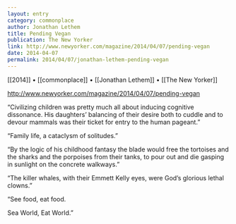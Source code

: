 ```yaml
---
layout: entry
category: commonplace
author: Jonathan Lethem
title: Pending Vegan
publication: The New Yorker
link: http://www.newyorker.com/magazine/2014/04/07/pending-vegan
date: 2014-04-07
permalink: 2014/04/07/jonathan-lethem-pending-vegan
---
```


[[2014]] • [[commonplace]] • [[Jonathan Lethem]] • [[The New Yorker]]

http://www.newyorker.com/magazine/2014/04/07/pending-vegan

“Civilizing children was pretty much all about inducing cognitive dissonance. His daughters’ balancing of their desire both to cuddle and to devour mammals was their ticket for entry to the human pageant.”

“Family life, a cataclysm of solitudes.”

“By the logic of his childhood fantasy the blade would free the tortoises and the sharks and the porpoises from their tanks, to pour out and die gasping in sunlight on the concrete walkways.”

“The killer whales, with their Emmett Kelly eyes, were God’s glorious lethal clowns.”

“See food, eat food.

Sea World, Eat World.”